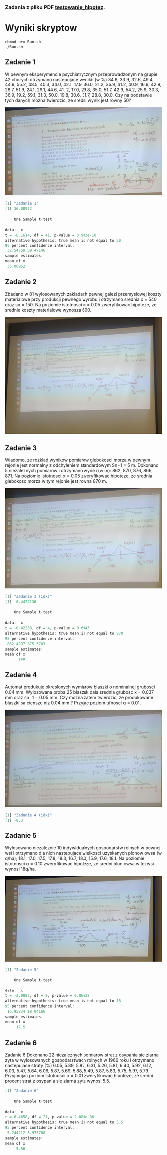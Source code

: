 ### Zadania z pliku PDF [testowanie_hipotez](testowanie_hipotez.pdf).

# Wyniki skryptow

```console
chmod u+x Run.sh
./Run.sh
```

## Zadanie 1
W pewnym eksperymencie psychiatrycznym przeprowadzonym na grupie 42 chorych otrzymano nastepujace wyniki: (w %) 34.8, 33.9, 32.6, 49.4, 44.9, 55.2, 48.5, 40.3, 34.0, 42.1, 17.9, 36.0, 21.2, 35.9, 41.2, 40.9, 16.9, 42.9, 28.7, 51.9, 24.1, 29.1, 44.6, 41. 2, 17.0, 29.8, 35.0, 51.7, 42.9, 54.2, 25.9, 30.3, 36.9, 19.2, 59.1, 31.3, 50.0, 19.8, 30.6, 31.7, 28.8, 30.0. Czy na podstawie tych danych mozna twierdzic, ze sredni wynik jest rowny 50?

![Zadanie1.jpeg](img/Zadanie1.jpeg)

```R
[1] "Zadanie 1"
[1] 36.00952

	One Sample t-test

data:  x
t = -8.1614, df = 41, p-value = 3.983e-10
alternative hypothesis: true mean is not equal to 50
95 percent confidence interval:
 32.54759 39.47146
sample estimates:
mean of x 
 36.00952
```

## Zadanie 2
Zbadano w 81 wylosowanych zakladach pewnej galezi przemyslowej koszty materialowe przy produkcji pewnego wyrobu i otrzymano srednia x = 540 oraz sn = 150. Na poziomie istotnosci α = 0.05 zweryfikowac hipoteze, ze srednie koszty materialowe wynosza 600. 

![Zadanie2.jpeg](img/Zadanie2.jpeg)

## Zadanie 3
Wiadomo, ze rozklad wynikow pomiarow glebokosci morza w pewnym rejonie jest normalny z odchyleniem standardowym Sn−1 = 5 m. Dokonano 5 niezaleznych pomiarow i otrzymano wyniki (w m): 862, 870, 876, 866, 871. Na poziomie istotnosci α = 0.05 zweryfikowac hipoteze, ze srednia glebokosc morza w tym rejonie jest rowna 870 m. 

![Zadanie3.jpeg](img/Zadanie3.jpeg)

```R
[1] "Zadanie 3 (idk)"
[1] -0.4472136

	One Sample t-test

data:  x
t = -0.42258, df = 4, p-value = 0.6943
alternative hypothesis: true mean is not equal to 870
95 percent confidence interval:
 862.4297 875.5703
sample estimates:
mean of x 
      869 
```

## Zadanie 4
Automat produkuje okreslonych wymiarow blaszki o nominalnej grubosci 0.04 mm. Wylosowana proba 25 blaszek dala srednia grubosc x = 0.037 mm oraz sn−1 = 0.05 mm. Czy mozna zatem twierdzic, ze produkowane blaszki sa ciensze niz 0.04 mm ? Przyjac poziom ufnosci α = 0.01. 

![Zadanie4.jpeg](img/Zadanie4.jpeg)

```R
[1] "Zadanie 4 (idk)"
[1] -0.3
```

## Zadanie 5
Wylosowano niezaleznie 10 indywidualnych gospodarstw rolnych w pewnej wsi i otrzymano dla nich nastepujace wielkosci uzyskanych plonow owsa (w q/ha); 18.1, 17.0, 17.5, 17.8, 18.3, 16.7, 18.0, 15.9, 17.6, 18.1. Na poziomie istotnosci α = 0.10 zweryfikowac hipoteze, ze sredni plon owsa w tej wsi wynosi 18q/ha. 

![Zadanie5.jpeg](img/Zadanie5.jpeg)

```R
[1] "Zadanie 5"

	One Sample t-test

data:  x
t = -2.0882, df = 9, p-value = 0.06638
alternative hypothesis: true mean is not equal to 18
95 percent confidence interval:
 16.95834 18.04166
sample estimates:
mean of x 
     17.5 
```

## Zadanie 6
Zadanie 6 Dokonano 22 niezaleznych pomiarow strat z osypania sie ziarna zyta w wylosowanych gospodarstwach rolnych w 1966 roku i otrzymano nastepujace straty (%) 6.05, 5.89, 5.82, 6.31, 5.26, 5.81, 6.40, 5.92, 6.12, 6.03, 5.47, 5.64, 6.06, 5.87, 5.69, 5.88, 5.49, 5.87, 5.83, 5.75, 5.97, 5.79. Przyjmujac poziom istotnosci α = 0.01 zweryfikowac hipoteze, ze sredni procent strat z osypania sie ziarna zyta wynosi 5.5. 

```R
[1] "Zadanie 6"

	One Sample t-test

data:  x
t = 6.4658, df = 21, p-value = 2.086e-06
alternative hypothesis: true mean is not equal to 5.5
95 percent confidence interval:
 5.744212 5.975788
sample estimates:
mean of x 
     5.86 
```
